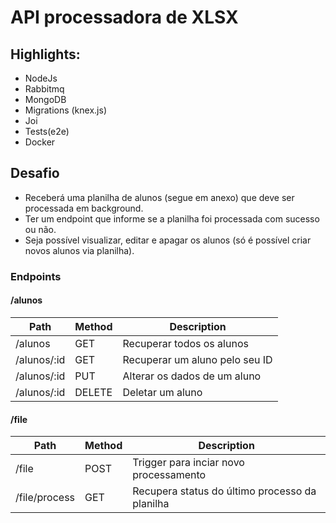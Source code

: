 # API processadora de XLSX

## Highlights:
- NodeJs
- Rabbitmq
- MongoDB
- Migrations (knex.js)
- Joi
- Tests(e2e)
- Docker

## Desafio
- Receberá uma planilha de alunos (segue em anexo) que deve ser
processada em background.
- Ter um endpoint que informe se a planilha foi processada com sucesso ou
não.
- Seja possível visualizar, editar e apagar os alunos (só é possível criar
novos alunos via planilha).

### Endpoints

#### /alunos
Path | Method | Description
---|---|---
/alunos | GET | Recuperar todos os alunos
/alunos/:id | GET | Recuperar um aluno pelo seu ID
/alunos/:id | PUT | Alterar os dados de um aluno
/alunos/:id | DELETE | Deletar um aluno

#### /file
Path | Method | Description
---|---|---
/file | POST | Trigger para inciar novo processamento
/file/process | GET | Recupera status do último processo da planilha